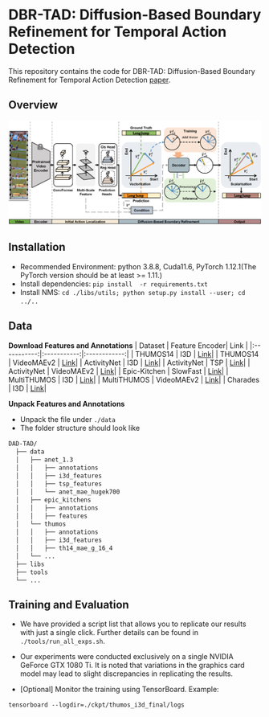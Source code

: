 # DBR-TAD: Diffusion-Based Boundary Refinement for Temporal Action Detection
This repository contains the code for DBR-TAD: Diffusion-Based Boundary Refinement for Temporal Action Detection [paper](https://vsislab.github.io/DBR-TAD/).
## Overview

![Overview](./assets/DBR-TAD.png)

## Installation
+ Recommended Environment: python 3.8.8, Cuda11.6, PyTorch 1.12.1(The PyTorch version should be at least >= 1.11.)
+ Install dependencies: `pip install  -r requirements.txt`
+ Install NMS: `cd ./libs/utils; python setup.py install --user; cd ../..`

## Data
**Download Features and Annotations**
| Dataset  | Feature Encoder| Link |
|:-----------:|:-----------:|:------------:|
| THUMOS14 | I3D | [Link](https://github.com/happyharrycn/actionformer_release/tree/main)|
| THUMOS14 | VideoMAEv2 | [Link](https://github.com/OpenGVLab/InternVideo/tree/main/Downstream/Temporal-Action-Localization)|
| ActivityNet | I3D | [Link](https://github.com/sauradip/tags)|
| ActivityNet | TSP | [Link](https://github.com/happyharrycn/actionformer_release/tree/main)|
| ActivityNet | VideoMAEv2 | [Link](https://github.com/OpenGVLab/InternVideo/tree/main/Downstream/Temporal-Action-Localization)|
| Epic-Kitchen | SlowFast | [Link](https://github.com/happyharrycn/actionformer_release/tree/main)|
| MultiTHUMOS | I3D | [Link](https://github.com/dingfengshi/tridetplus)|
| MultiTHUMOS | VideoMAEv2 | [Link](https://github.com/dingfengshi/tridetplus)|
| Charades | I3D | [Link](https://github.com/dingfengshi/tridetplus)|

**Unpack Features and Annotations**
+ Unpack the file under `./data`
+ The folder structure should look like
```
DAD-TAD/
  ├── data
  │   ├── anet_1.3
  │   │   ├── annotations
  │   │   ├── i3d_features
  │   │   ├── tsp_features
  │   │   └── anet_mae_hugek700
  │   ├── epic_kitchens
  │   │   ├── annotations
  │   │   ├── features
  │   └── thumos
  │   │   ├── annotations
  │   │   ├── i3d_features
  │   │   ├── th14_mae_g_16_4
  │   └── ... 
  ├── libs
  ├── tools
  └── ...
```

## Training and Evaluation
+ We have provided a script list that allows you to replicate our results with just a single click. Further details can be found in `./tools/run_all_exps.sh`.

+ Our experiments were conducted exclusively on a single NVIDIA GeForce GTX 1080 Ti. It is noted that variations in the graphics card model may lead to slight discrepancies in replicating the results.

+ [Optional] Monitor the training using TensorBoard. Example:
```
tensorboard --logdir=./ckpt/thumos_i3d_final/logs
```
